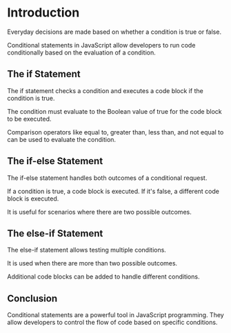 # Introduction

Everyday decisions are made based on whether a condition is true or false.

Conditional statements in JavaScript allow developers to run code conditionally based on the evaluation of a condition.

## The if Statement

The if statement checks a condition and executes a code block if the condition is true.

The condition must evaluate to the Boolean value of true for the code block to be executed.

Comparison operators like equal to, greater than, less than, and not equal to can be used to evaluate the condition.

## The if-else Statement

The if-else statement handles both outcomes of a conditional request.

If a condition is true, a code block is executed. If it's false, a different code block is executed.

It is useful for scenarios where there are two possible outcomes.

## The else-if Statement

The else-if statement allows testing multiple conditions.

It is used when there are more than two possible outcomes.

Additional code blocks can be added to handle different conditions.

## Conclusion

Conditional statements are a powerful tool in JavaScript programming.
They allow developers to control the flow of code based on specific conditions.
